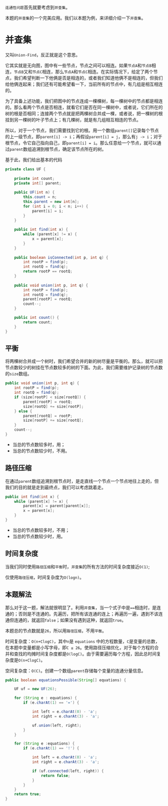 `连通性问题`首先就要考虑到`并查集`。

本题的`并查集`的一个完美应用。我们以本题为例，来详细介绍一下`并查集`。

# 并查集

又叫`Union-Find`，反正就是这个意思。

它其实就是无向图，图中有一些节点，节点之间可以相连。如果`节点A`和`节点B`相连，`节点B`又和`节点C`相连，那么`节点A`和`节点C`相连。在实际情况下，给定了两个节点，我们希望判断一下他俩是否是相连的，或者我们知道他俩不是相连的，但我们给他俩连起来；我们还有可能希望看一下，当前所有的节点中，有几组是相互相连的。

为了具备上述功能，我们把图中的节点连成一棵棵树，每一棵树中的节点都是相连的。那么看两个节点是否相连，就看它们是否在同一棵树中，或者说，它们所在的树的根是否相同；连接两个节点就是把两棵树合并成一棵，或者说，把一棵树的根挂到另一棵树的叶子节点上；有几棵树，就是有几组相互相连的节点。

所以，对于一个节点，我们需要找到它的根。用一个数组`parent[]`记录每个节点的上一级节点，即`parent[i] -> i`；再假设`parent[i] = j`，那么有`j -> i`；对于根节点，令它自己指向自己，即`parent[i] = i`。那么任意给一个节点，就可以通过`parent`数组追溯到根节点，确定该节点所在的树。

基于此，我们给出基本的代码

```java
private class UF {
  
    private int count;
    private int[] parent;
    
    public UF(int n) {
        this.count = n;
        this.parent = new int[n];
        for (int i = 0; i < n; i++) {
            parent[i] = i;
        }
    }
    
    public int find(int x) {
        while (parent[x] != x) {
            x = parent[x];
        }
    }
    
    public boolean isConnected(int p, int q) {
        int rootP = find(p);
        int rootQ = find(q);
        return rootP == rootQ;
    }
    
    public void union(int p, int q) {
        int rootP = find(p);
        int rootQ = find(q);
        parent[rootP] = rootQ;
        count--;
    }

    public int count() {
        return count;
    }
}
```

## 平衡

将两棵树合并成一个树时，我们希望合并的新的树尽量是平衡的。那么，就可以把节点数较少的树挂在节点数较多的树的下面。为此，我们需要维护记录树的节点数的`size`数组。

```java
public void union(int p, int q) {
    int rootP = find(p);
    int rootQ = find(q);
    if (size[rootP] < size[rootQ]) {
        parent[rootP] = rootQ;
        size[rootQ] += size[rootP];
    } else {
        parent[rootQ] = rootP;
        size[rootP] += size[rootQ];
    }
    count--;
}
```

- 当总的节点数较多时，用；
- 当总的节点数较少时，不用。

## 路径压缩

在通过`parent`数组追溯到根节点时，是走直线一个节点一个节点地往上走的，但我们的目的就是走到最终点，我们可以考虑跳着走。

```java
public int find(int x) {
    while (parent[x] != x) {
        parent[x] = parent[parent[x]];
        x = parent[x];
    }
}
```

- 当总的节点数较多时，不用；
- 当总的节点数较少时，用。

## 时间复杂度

当我们同时使用`路径压缩`和`平衡`时，`并查集`的所有方法的时间复杂度接近`O(1)`;

仅使用`路径压缩`，时间复杂度为`O(logn)`。

## 本题解法

那么对于这一题，解法就很明显了。利用`并查集`，当一个式子中是`==`相连时，是连通的；否则是不连通的。先遍历，把所有该连通的连上；再遍历一遍，遇到不该连通但连通的，就返回`false`；如果没有遇到这种，就返回`true`。

本题总的节点数就是`26`，所以用`路径压缩`，不用`平衡`。

时间复杂度：`O(n+ClogC)`，其中`n`是 `equations` 中的方程数量，`C`是变量的总数，在本题中变量都是小写字母，即`C ≤ 26`。使用路径压缩优化，对于每个方程的合并和查找的均摊时间复杂度都是`O(logC)`。由于需要遍历每个方程，因此总时间复杂度是`O(n+ClogC)`。

空间复杂度：`O(C)`。创建一个数组`parent`存储每个变量的连通分量信息。

```java
public boolean equationsPossible(String[] equations) {

    UF uf = new UF(26);

    for (String e : equations) {
        if (e.charAt(1) == '=') {

            int left = e.charAt(0) - 'a';
            int right = e.charAt(3) - 'a';

            uf.union(left, right);
        }
    }

    for (String e :equations) {
        if (e.charAt(1) == '!') {

            int left = e.charAt(0) - 'a';
            int right = e.charAt(3) - 'a';

            if (uf.connected(left, right)) {
                return false;
            }
        }
    }
    return true;
}
```
